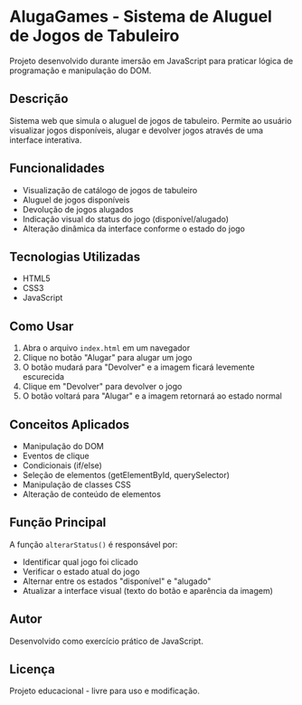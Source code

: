 # AlugaGames - Sistema de Aluguel de Jogos de Tabuleiro

Projeto desenvolvido durante imersão em JavaScript para praticar lógica de programação e manipulação do DOM.

## Descrição

Sistema web que simula o aluguel de jogos de tabuleiro. Permite ao usuário visualizar jogos disponíveis, alugar e devolver jogos através de uma interface interativa.

## Funcionalidades

- Visualização de catálogo de jogos de tabuleiro
- Aluguel de jogos disponíveis
- Devolução de jogos alugados
- Indicação visual do status do jogo (disponível/alugado)
- Alteração dinâmica da interface conforme o estado do jogo

## Tecnologias Utilizadas

- HTML5
- CSS3
- JavaScript

## Como Usar

1. Abra o arquivo `index.html` em um navegador
2. Clique no botão "Alugar" para alugar um jogo
3. O botão mudará para "Devolver" e a imagem ficará levemente escurecida
4. Clique em "Devolver" para devolver o jogo
5. O botão voltará para "Alugar" e a imagem retornará ao estado normal

## Conceitos Aplicados

- Manipulação do DOM
- Eventos de clique
- Condicionais (if/else)
- Seleção de elementos (getElementById, querySelector)
- Manipulação de classes CSS
- Alteração de conteúdo de elementos

## Função Principal

A função `alterarStatus()` é responsável por:
- Identificar qual jogo foi clicado
- Verificar o estado atual do jogo
- Alternar entre os estados "disponível" e "alugado"
- Atualizar a interface visual (texto do botão e aparência da imagem)

## Autor

Desenvolvido como exercício prático de JavaScript.

## Licença

Projeto educacional - livre para uso e modificação.
